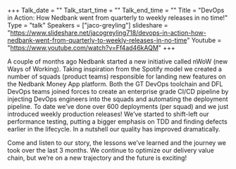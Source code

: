 +++
Talk_date = ""
Talk_start_time = ""
Talk_end_time = ""
Title = "DevOps in Action: How Nedbank went from quarterly to weekly releases in no time!"
Type = "talk"
Speakers = ["jaco-greyling"]
slideshare = "https://www.slideshare.net/jacogreyling718/devops-in-action-how-nedbank-went-from-quarterly-to-weekly-releases-in-no-time"
Youtube = "https://www.youtube.com/watch?v=Ff4ad46kAQM"
+++

A couple of months ago Nedbank started a new initiative called nWoW (new Ways of Working). Taking inspiration from the Spotify model we created a number of squads (product teams) responsible for landing new features on the Nedbank Money App platform. Both the GT DevOps toolchain and DFL DevOps teams joined forces to create an enterprise grade CI/CD pipeline by injecting DevOps engineers into the squads and automating the deployment pipeline. To date we’ve done over 600 deployments (per squad) and we just introduced weekly production releases! We’ve started to shift-left our performance testing, putting a bigger emphasis on TDD and finding defects earlier in the lifecycle. In a nutshell our quality has improved dramatically.

Come and listen to our story, the lessons we’ve learned and the journey we took over the last 3 months. We continue to optimize our delivery value chain, but we’re on a new trajectory and the future is exciting!
